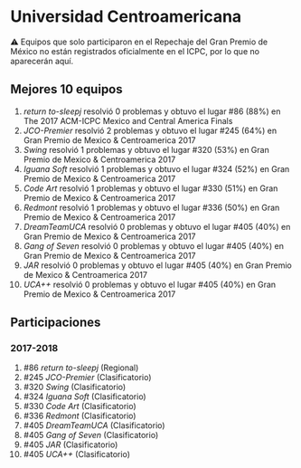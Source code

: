 # Universidad Centroamericana

:warning: Equipos que solo participaron en el Repechaje del Gran Premio de México no están registrados oficialmente en el ICPC, por lo que no aparecerán aquí.

## Mejores 10 equipos

1. _return to-sleepj_ resolvió 0 problemas y obtuvo el lugar #86 (88%) en The 2017 ACM-ICPC Mexico and Central America Finals
1. _JCO-Premier_ resolvió 2 problemas y obtuvo el lugar #245 (64%) en Gran Premio de Mexico & Centroamerica 2017
1. _Swing_ resolvió 1 problemas y obtuvo el lugar #320 (53%) en Gran Premio de Mexico & Centroamerica 2017
1. _Iguana Soft_ resolvió 1 problemas y obtuvo el lugar #324 (52%) en Gran Premio de Mexico & Centroamerica 2017
1. _Code Art_ resolvió 1 problemas y obtuvo el lugar #330 (51%) en Gran Premio de Mexico & Centroamerica 2017
1. _Redmont_ resolvió 1 problemas y obtuvo el lugar #336 (50%) en Gran Premio de Mexico & Centroamerica 2017
1. _DreamTeamUCA_ resolvió 0 problemas y obtuvo el lugar #405 (40%) en Gran Premio de Mexico & Centroamerica 2017
1. _Gang of Seven_ resolvió 0 problemas y obtuvo el lugar #405 (40%) en Gran Premio de Mexico & Centroamerica 2017
1. _JAR_ resolvió 0 problemas y obtuvo el lugar #405 (40%) en Gran Premio de Mexico & Centroamerica 2017
1. _UCA++_ resolvió 0 problemas y obtuvo el lugar #405 (40%) en Gran Premio de Mexico & Centroamerica 2017

## Participaciones

### 2017-2018

1. #86 _return to-sleepj_ (Regional)
1. #245 _JCO-Premier_ (Clasificatorio)
1. #320 _Swing_ (Clasificatorio)
1. #324 _Iguana Soft_ (Clasificatorio)
1. #330 _Code Art_ (Clasificatorio)
1. #336 _Redmont_ (Clasificatorio)
1. #405 _DreamTeamUCA_ (Clasificatorio)
1. #405 _Gang of Seven_ (Clasificatorio)
1. #405 _JAR_ (Clasificatorio)
1. #405 _UCA++_ (Clasificatorio)



